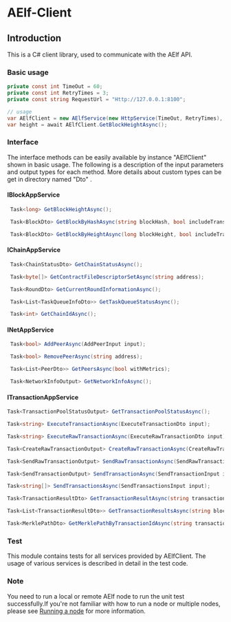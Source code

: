 # AElf-Client

## Introduction

This is a C# client library, used to communicate with the AElf API.

### Basic usage

``` c#
private const int TimeOut = 60;
private const int RetryTimes = 3;
private const string RequestUrl = "Http://127.0.0.1:8100";

// usage
var AElfClient = new AElfService(new HttpService(TimeOut, RetryTimes), RequestUrl);
var height = await AElfClient.GetBlockHeightAsync();
```

### Interface

The interface methods can be easily available by instance "AElfClient" shown in basic usage. The following is a description of the input parameters and output types for each method. More details about custom types can be get in directory named "Dto" .

#### IBlockAppService

```c#
 Task<long> GetBlockHeightAsync();

 Task<BlockDto> GetBlockByHashAsync(string blockHash, bool includeTransactions = false);

 Task<BlockDto> GetBlockByHeightAsync(long blockHeight, bool includeTransactions = false);
```

#### IChainAppService

```c#
 Task<ChainStatusDto> GetChainStatusAsync();

 Task<byte[]> GetContractFileDescriptorSetAsync(string address);

 Task<RoundDto> GetCurrentRoundInformationAsync();

 Task<List<TaskQueueInfoDto>> GetTaskQueueStatusAsync();

 Task<int> GetChainIdAsync();
```

#### INetAppService

```c#
 Task<bool> AddPeerAsync(AddPeerInput input);

 Task<bool> RemovePeerAsync(string address);

 Task<List<PeerDto>> GetPeersAsync(bool withMetrics);

 Task<NetworkInfoOutput> GetNetworkInfoAsync();
```

#### ITransactionAppService

```c#
Task<TransactionPoolStatusOutput> GetTransactionPoolStatusAsync();

Task<string> ExecuteTransactionAsync(ExecuteTransactionDto input);

Task<string> ExecuteRawTransactionAsync(ExecuteRawTransactionDto input);

Task<CreateRawTransactionOutput> CreateRawTransactionAsync(CreateRawTransactionInput input);

Task<SendRawTransactionOutput> SendRawTransactionAsync(SendRawTransactionInput input);

Task<SendTransactionOutput> SendTransactionAsync(SendTransactionInput input);

Task<string[]> SendTransactionsAsync(SendTransactionsInput input);

Task<TransactionResultDto> GetTransactionResultAsync(string transactionId);

Task<List<TransactionResultDto>> GetTransactionResultsAsync(string blockHash, int offset = 0,int limit = 10);

Task<MerklePathDto> GetMerklePathByTransactionIdAsync(string transactionId);
```

### Test

This module contains tests for all services provided by AElfClient. The usage of various services is described in detail in the test code.

### Note

You need to run a local or remote AElf node to run the unit test successfully.If you're not familiar with how to run a node or multiple nodes, please see [Running a node](https://docs.aelf.io/v/dev/main/main/run-node) for more information.